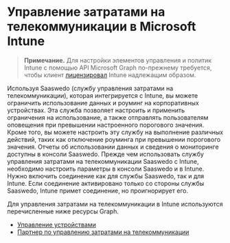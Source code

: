 # <a name="telecom-expense-management-in-microsoft-intune"></a>Управление затратами на телекоммуникации в Microsoft Intune

> **Примечание.** Для настройки элементов управления и политик Intune с помощью API Microsoft Graph по-прежнему требуется, чтобы клиент [лицензировал](https://www.microsoft.com/ru-RU/cloud-platform/microsoft-intune-pricing) Intune надлежащим образом.

Используя Saaswedo (службу управления затратами на телекоммуникации), которая интегрируется с Intune, вы можете ограничить использование данных и роуминг на корпоративных устройствах. Эта служба позволяет настроить и применить ограничения на использование, а также отправлять пользователям оповещения при превышении настроенного порогового значения. Кроме того, вы можете настроить эту службу на выполнение различных действий, таких как отключение роуминга при превышении порогового значения. Отчеты об использовании данных и сведения о мониторинге доступны в консоли Saaswedo. Прежде чем использовать службу управления затратами на телекоммуникации Saaswedo с Intune, необходимо настроить параметры в консоли Saaswedo и в Intune. Нужно включить соединение как для службы Saaswedo, так и для Intune. Если соединение активировано только со стороны службы Saaswedo, Intune примет соединение, но проигнорирует его.

Для управления затратами на телекоммуникации в Intune используются перечисленные ниже ресурсы Graph.

- [Управление устройствами](intune_tem_devicemanagement.md)
- [Партнер по управлению затратами на телекоммуникации](intune_tem_telecomexpensemanagementpartner.md)

